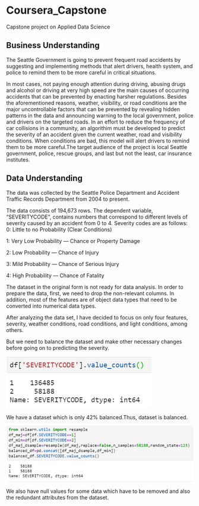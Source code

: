 # Coursera_Capstone
Capstone project on Applied Data Science
## Business Understanding
The Seattle Government is going to prevent frequent road accidents by suggesting and implementing methods that alert drivers, health system, and police to remind them to be more careful in critical situations.

In most cases, not paying enough attention during driving, abusing drugs and alcohol or driving at very high speed are the main causes of occurring accidents that can be prevented by enacting harsher regulations. Besides the aforementioned reasons, weather, visibility, or road conditions are the major uncontrollable factors that can be prevented by revealing hidden patterns in the data and announcing warning to the local government, police and drivers on the targeted roads.
In an effort to reduce the frequency of car collisions in a community, an algorithim must be developed to predict the severity of an accident given the current weather, road and visibility conditions. When conditions are bad, this model will alert drivers to remind them to be more careful.The target audience of the project is local Seattle government, police, rescue groups, and last but not the least, car insurance institutes.
## Data Understanding
The data was collected by the Seattle Police Department and Accident Traffic Records Department from 2004 to present.

The data consists of 194,673 rows. The dependent variable, “SEVERITYCODE”, contains numbers that correspond to different levels of severity caused by an accident from 0 to 4.
Severity codes are as follows:
0: Little to no Probability (Clear Conditions)

1: Very Low Probability — Chance or Property Damage

2: Low Probability — Chance of Injury

3: Mild Probability — Chance of Serious Injury

4: High Probability — Chance of Fatality

The dataset in the original form is not ready for data analysis. In order to prepare the data, first, we need to drop the non-relevant columns. In addition, most of the features are of object data types that need to be converted into numerical data types.

After analyzing the data set, I have decided to focus on only four features, severity, weather conditions, road conditions, and light conditions, among others.

But we need to balance the dataset and make other necessary changes before going on to predicting the severity.

![Alt text](https://github.com/AnkitaPatsa/Coursera_Capstone/blob/main/Capture1.PNG)

We have a dataset which is only 42% balanced.Thus, dataset is balanced.

![Alt text](https://github.com/AnkitaPatsa/Coursera_Capstone/blob/main/Capture2.PNG)

We also have null values for some data which have to be removed and also the redundant attributes from the dataset.
